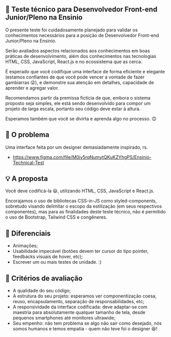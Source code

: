 ## :rocket: Teste técnico para Desenvolvedor Front-end Junior/Pleno na Ensinio

O presente teste foi cuidadosamente planejado para validar os conhecimentos necessários para a posição de Desenvolvedor Front-end Junior/Pleno na Ensinio.

Serão avaliados aspectos relacionados aos conhecimentos em boas práticas de desenvolvimento, além dos conhecimentos nas tecnologias HTML, CSS, JavaScript, React.js e no ecossistema que as cerca.

É esperado que você codifique uma interface de forma eficiente e elegante (estamos confiantes de que você pode vencer a vontade de fazer gambiarras :stuck_out_tongue_winking_eye:), e demonstre sua atenção em detalhes, capacidade de aprender e agregar valor.

Recomendamos partir da premissa fictícia de que, embora o sistema proposto seja simples, ele está sendo desenvolvido para compor um projeto de larga escala, portanto seu código deve estar à altura.

Esperamos também que você se divirta e aprenda algo no processo. :blush:

## :eyes: O problema

Uma interface feita por um designer demasiadamente inspirado, rs.

- https://www.figma.com/file/M0jy5rqNumytQKuKZYhgPS/Ensinio-Technical-Test

## :bulb: A proposta

Você deve codificá-la :smiley:, utilizando HTML, CSS, JavaScript e React.js.

Encorajamos o uso de bibliotecas CSS-in-JS como styled-components, sobretudo visando delimitar o escopo da estilização (em seus respectivos componentes), mas para as finalidades deste teste técnico, não é permitido o uso de Bootstrap, Tailwind CSS e congêneres.

## :clap: Diferenciais

- Animações;
- Usabilidade impecável (botões devem ter cursor do tipo pointer, feedbacks visuais de hover, etc);
- Escrever um ou mais testes de unidade. :)

## :page_facing_up: Critérios de avaliação

- A qualidade do seu código;
- A estrutura do seu projeto: esperamos ver componentização coesa, reuso, encapsulamento, separação de responsabilidades, etc;
- A responsividade da interface codificada: deve adaptar-se com maestria para absolutamente qualquer tamanho de tela, desde pequenos smartphones até monitores ultrawide;
- Seu empenho: não tem problema se algo não sair como desejado, nós somos humanos e temos empatia - quem não teve foi o designer :satisfied:!
